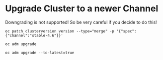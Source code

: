 # Upgrade Cluster to a newer Channel #

Downgrading is not supported! So be very careful if you decide to do this!

```
oc patch clusterversion version --type="merge" -p '{"spec":{"channel":"stable-4.6"}}'

oc adm upgrade

oc adm upgrade --to-latest=true
```
